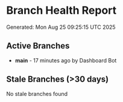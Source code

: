 # Branch Health Report
Generated: Mon Aug 25 09:25:15 UTC 2025

## Active Branches
- **main** - 17 minutes ago by Dashboard Bot

## Stale Branches (>30 days)
No stale branches found
